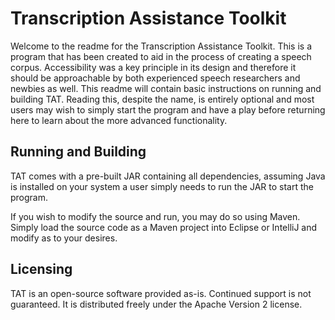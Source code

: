 # Transcription Assistance Toolkit
Welcome to the readme for the Transcription Assistance Toolkit. This is a program that has been created to aid in the process of creating a speech corpus. Accessibility was a key principle in its design and therefore it should be approachable by both experienced speech researchers and newbies as well. This readme will contain basic instructions on running and building TAT. Reading this, despite the name, is entirely optional and most users may wish to simply start the program and have a play before returning here to learn about the more advanced functionality.

## Running and Building

TAT comes with a pre-built JAR containing all dependencies, assuming Java is installed on your system a user simply needs to run the JAR to start the program.

If you wish to modify the source and run, you may do so using Maven. Simply load the source code as a Maven project into Eclipse or IntelliJ and modify as to your desires.

## Licensing
TAT is an open-source software provided as-is. Continued support is not guaranteed. It is distributed freely under the Apache Version 2 license.
